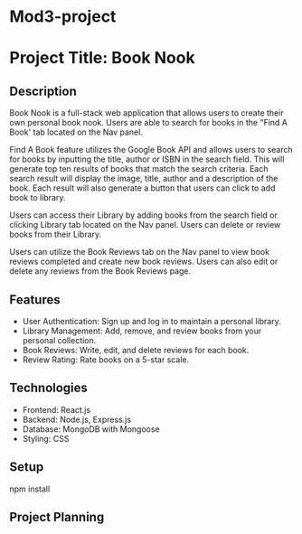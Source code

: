 # Mod3-project

# Project Title: Book Nook 

## Description

Book Nook is a full-stack web application that allows users to create their own personal book nook. Users are able to search for books in the "Find A Book' tab located on the Nav panel. 

Find A Book feature utilizes the Google Book API and  allows users to search for books by inputting the title, author or ISBN in the search field. This will generate top ten results of books that match the search criteria. Each search result will display the image, title, author and a description of the book. Each result will also generate a button that users can click to add book to library. 

Users can access their Library by adding books from the search field or clicking Library tab located on the Nav panel. Users can delete or review books from their Library. 

Users can utilize the Book Reviews tab on the Nav panel to view book reviews completed and create new book reviews. Users can also edit or delete any reviews from the Book Reviews page. 

## Features

- User Authentication: Sign up and log in to maintain a personal library.
- Library Management: Add, remove, and review books from your personal collection.
- Book Reviews: Write, edit, and delete reviews for each book.
- Review Rating: Rate books on a 5-star scale. 

## Technologies

- Frontend: React.js
- Backend: Node.js, Express.js
- Database: MongoDB with Mongoose
- Styling: CSS

## Setup

npm install 

## Project Planning 

<a href = 'https://trello.com/invite/b/MuLVAGay/ATTIcecf1bab8dd82d3a62ea5fce88b950f388DAD09C/book-nook-user-story-mapping'>